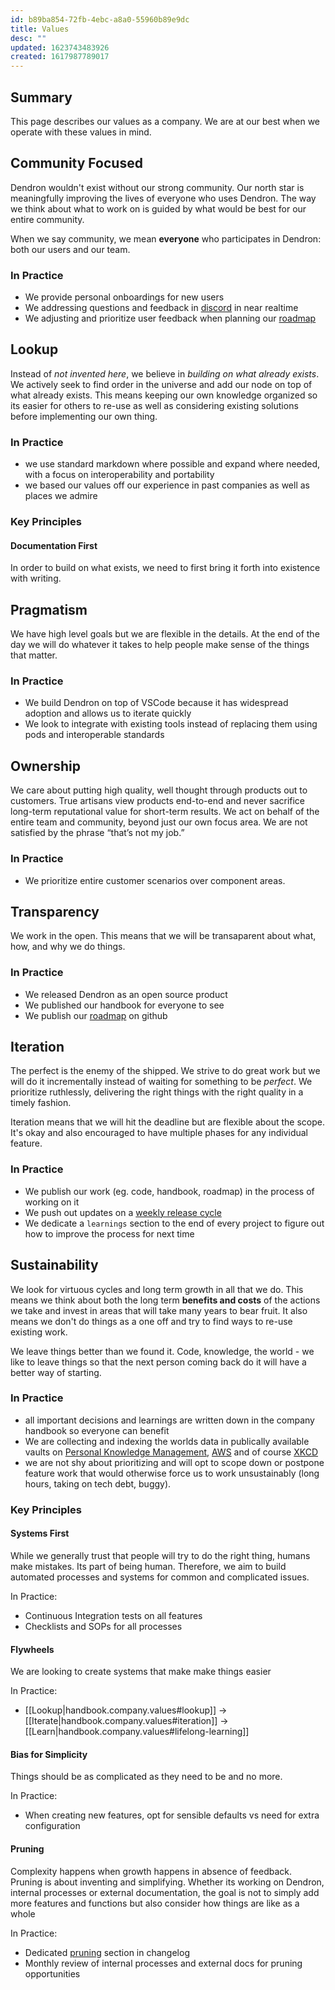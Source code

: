 ```yaml
---
id: b89ba854-72fb-4ebc-a8a0-55960b89e9dc
title: Values
desc: ""
updated: 1623743483926
created: 1617987789017
---
```


## Summary

This page describes our values as a company. We are at our best when we operate with these values in mind.

## Community Focused

Dendron wouldn't exist without our strong community. Our north star is meaningfully improving the lives of everyone who uses Dendron. The way we think about what to work on is guided by what would be best for our entire community. 

When we say community, we mean **everyone** who participates in Dendron: both our users and our team. 

<!--  This still needs more clarification
### Key Principles

#### Do What is Best for the User

#### Focus on the Team 
When doing work 
-->

### In Practice

- We provide personal onboardings for new users
- We addressing questions and feedback in [discord](https://discord.gg/AE3NRw9) in near realtime
- We adjusting and prioritize user feedback when planning our [roadmap](https://wiki.dendron.so/notes/6e4c4f61-80a3-46fa-9ad3-04b99d9e9695.html)

## Lookup

Instead of _not invented here_, we believe in _building on what already exists_. We actively seek to find order in the universe and add our node on top of what already exists. This means keeping our own knowledge organized so its easier for others to re-use as well as considering existing solutions before implementing our own thing. 

### In Practice

- we use standard markdown where possible and expand where needed, with a focus on interoperability and portability
- we based our values off our experience in past companies as well as places we admire
### Key Principles

#### Documentation First

In order to build on what exists, we need to first bring it forth into existence with writing.


## Pragmatism

We have high level goals but we are flexible in the details. At the end of the day we will do whatever it takes to help people make sense of the things that matter.

### In Practice
- We build Dendron on top of VSCode because it has widespread adoption and allows us to iterate quickly
- We look to integrate with existing tools instead of replacing them using pods and interoperable standards

## Ownership

We care about putting high quality, well thought through products out to customers. True artisans view products end-to-end and never sacrifice long-term reputational value for short-term results. We act on behalf of the entire team and community, beyond just our own focus area. We are not satisfied by the phrase “that’s not my job.”

### In Practice

- We prioritize entire customer scenarios over component areas.

## Transparency

We work in the open. This means that we will be transaparent about what, how, and why we do things.

### In Practice

- We released Dendron as an open source product
- We published our handbook for everyone to see
- We publish our [roadmap](https://wiki.dendron.so/notes/6e4c4f61-80a3-46fa-9ad3-04b99d9e9695.html) on github

## Iteration

The perfect is the enemy of the shipped. We strive to do great work but we will do it incrementally instead of waiting for something to be _perfect_. We prioritize ruthlessly, delivering the right things with the right quality in a timely fashion.

Iteration means that we will hit the deadline but are flexible about the scope. It's okay and also encouraged to have multiple phases for any individual feature.

### In Practice

- We publish our work (eg. code, handbook, roadmap) in the process of working on it
- We push out updates on a [weekly release cycle](https://wiki.dendron.so/notes/932534e7-e788-4fdb-bc8c-eaf761992a8d.html)
- We dedicate a `learnings` section to the end of every project to figure out how to improve the process for next time

## Sustainability

We look for virtuous cycles and long term growth in all that we do. This means we think about both the long term **benefits and costs** of the actions we take and invest in areas that will take many years to bear fruit. It also means we don't do things as a one off and try to find ways to re-use existing work. 

We leave things better than we found it. Code, knowledge, the world - we like to leave things so that the next person coming back do it will have a better way of starting.

### In Practice
- all important decisions and learnings are written down in the company handbook so everyone can benefit
- We are collecting and indexing the worlds data in publically available vaults on [Personal Knowledge Management](https://pkm.dendron.so/), [AWS](https://aws.dendron.so/) and of course [XKCD](https://xkcd.dendron.so/)
- we are not shy about prioritizing and will opt to scope down or postpone feature work that would otherwise force us to work unsustainably (long hours, taking on tech debt, buggy). 

### Key Principles

#### Systems First

While we generally trust that people will try to do the right thing, humans make mistakes. Its part of being human. Therefore, we aim to build automated processes and systems for common and complicated issues. 

In Practice:
- Continuous Integration tests on all features
- Checklists and SOPs for all processes

#### Flywheels

We are looking to create systems that make make things easier

In Practice:
- [[Lookup|handbook.company.values#lookup]] -> [[Iterate|handbook.company.values#iteration]] -> [[Learn|handbook.company.values#lifelong-learning]]

#### Bias for Simplicity

Things should be as complicated as they need to be and no more. 

In Practice:
- When creating new features, opt for sensible defaults vs need for extra configuration

#### Pruning

Complexity happens when growth happens in absence of feedback. Pruning is about inventing and simplifying.  Whether its working on Dendron, internal processes or external documentation, the goal is not to simply add more features and functions but also consider how things are like as a whole

In Practice:
- Dedicated [pruning](https://wiki.dendron.so/notes/3be48b69-76e1-495e-9314-cae2fe22813d.html#pruning-️) section in changelog
- Monthly review of internal processes and external docs for pruning opportunities


